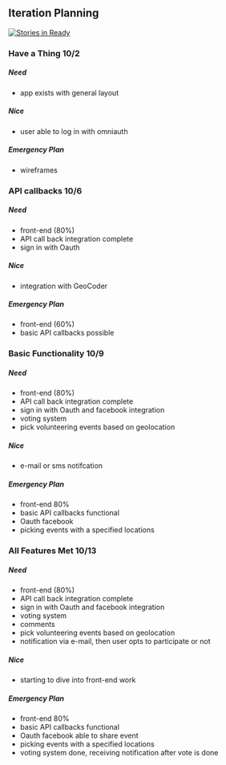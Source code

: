 ## Iteration Planning ##
[![Stories in Ready](https://badge.waffle.io/tdoan87/together_we_help.svg?label=ready&title=Ready)](http://waffle.io/tdoan87/together_we_help)

### Have a Thing 10/2

##### Need #####
  - app exists with general layout

##### Nice #####
  - user able to log in with omniauth

##### Emergency Plan #####
  - wireframes


### API callbacks 10/6

##### Need #####
  - front-end (80%)
  - API call back integration complete
  - sign in with Oauth

##### Nice #####
  - integration with GeoCoder

##### Emergency Plan #####
  - front-end (60%)
  - basic API callbacks possible

### Basic Functionality 10/9

##### Need #####
  - front-end (80%)
  - API call back integration complete
  - sign in with Oauth and facebook integration
  - voting system
  - pick volunteering events based on geolocation

##### Nice #####
  - e-mail or sms notifcation

##### Emergency Plan #####
  - front-end 80%
  - basic API callbacks functional
  - Oauth facebook
  - picking events with a specified locations

### All Features Met 10/13

##### Need #####
  - front-end (80%)
  - API call back integration complete
  - sign in with Oauth and facebook integration
  - voting system
  - comments
  - pick volunteering events based on geolocation
  - notification via e-mail, then user opts to participate or not

##### Nice #####
  - starting to dive into front-end work

##### Emergency Plan #####
  - front-end 80%
  - basic API callbacks functional
  - Oauth facebook able to share event  
  - picking events with a specified locations
  - voting system done, receiving notification after vote is done
